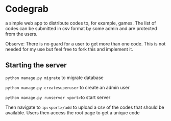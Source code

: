 # Codegrab
a simple web app to distribute codes to, for example, games.
The list of codes can be submitted in csv format by some admin and are protected from the users.

Observe: There is no guard for a user to get more than one code. This is not needed for my use but feel free to fork this and implement it.

## Starting the server
`python manage.py migrate` to migrate database

`python manage.py createsuperuser` to create an admin user

`python manage.py runserver <port>`to start server 

Then navigate to `ip:<port>/add` to upload a csv of the codes that should be available.
Users then access the root page to get a unique code
